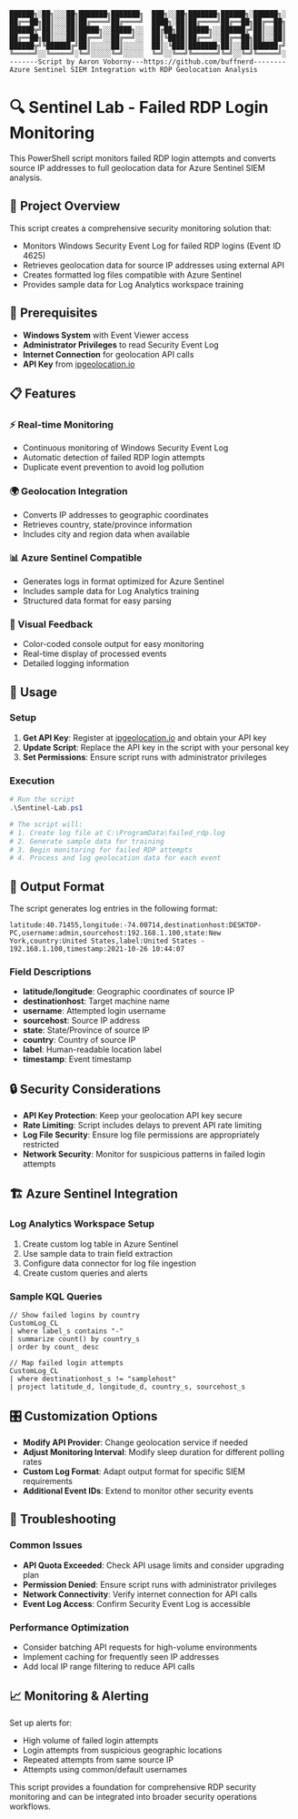 ```
██████╗░██╗░░░██╗███████╗███████╗  ███╗░░██╗███████╗██████╗░██████╗░
██╔══██╗██║░░░██║██╔════╝██╔════╝  ████╗░██║██╔════╝██╔══██╗██╔══██╗
██████╦╝██║░░░██║█████╗░░█████╗░░  ██╔██╗██║█████╗░░██████╔╝██║░░██║
██╔══██╗██║░░░██║██╔══╝░░██╔══╝░░  ██║╚████║██╔══╝░░██╔══██╗██║░░██║
██████╦╝╚██████╔╝██║░░░░░██║░░░░░  ██║░╚███║███████╗██║░░██║██████╔╝
╚═════╝░░╚═════╝░╚═╝░░░░░╚═╝░░░░░  ╚═╝░░╚══╝╚══════╝╚═╝░░╚═╝╚═════╝░
-------Script by Aaron Voborny---https://github.com/buffnerd--------
Azure Sentinel SIEM Integration with RDP Geolocation Analysis
```

# 🔍 Sentinel Lab - Failed RDP Login Monitoring

This PowerShell script monitors failed RDP login attempts and converts source IP addresses to full geolocation data for Azure Sentinel SIEM analysis.

## 🎯 Project Overview

This script creates a comprehensive security monitoring solution that:
- Monitors Windows Security Event Log for failed RDP logins (Event ID 4625)
- Retrieves geolocation data for source IP addresses using external API
- Creates formatted log files compatible with Azure Sentinel
- Provides sample data for Log Analytics workspace training

## 🔧 Prerequisites

- **Windows System** with Event Viewer access
- **Administrator Privileges** to read Security Event Log
- **Internet Connection** for geolocation API calls
- **API Key** from [ipgeolocation.io](https://ipgeolocation.io/)

## 📋 Features

### ⚡ Real-time Monitoring
- Continuous monitoring of Windows Security Event Log
- Automatic detection of failed RDP login attempts
- Duplicate event prevention to avoid log pollution

### 🌍 Geolocation Integration
- Converts IP addresses to geographic coordinates
- Retrieves country, state/province information
- Includes city and region data when available

### 📊 Azure Sentinel Compatible
- Generates logs in format optimized for Azure Sentinel
- Includes sample data for Log Analytics training
- Structured data format for easy parsing

### 🎨 Visual Feedback
- Color-coded console output for easy monitoring
- Real-time display of processed events
- Detailed logging information

## 🚀 Usage

### Setup
1. **Get API Key**: Register at [ipgeolocation.io](https://ipgeolocation.io/) and obtain your API key
2. **Update Script**: Replace the API key in the script with your personal key
3. **Set Permissions**: Ensure script runs with administrator privileges

### Execution
```powershell
# Run the script
.\Sentinel-Lab.ps1

# The script will:
# 1. Create log file at C:\ProgramData\failed_rdp.log
# 2. Generate sample data for training
# 3. Begin monitoring for failed RDP attempts
# 4. Process and log geolocation data for each event
```

## 📁 Output Format

The script generates log entries in the following format:
```
latitude:40.71455,longitude:-74.00714,destinationhost:DESKTOP-PC,username:admin,sourcehost:192.168.1.100,state:New York,country:United States,label:United States - 192.168.1.100,timestamp:2021-10-26 10:44:07
```

### Field Descriptions
- **latitude/longitude**: Geographic coordinates of source IP
- **destinationhost**: Target machine name
- **username**: Attempted login username
- **sourcehost**: Source IP address
- **state**: State/Province of source IP
- **country**: Country of source IP
- **label**: Human-readable location label
- **timestamp**: Event timestamp

## 🔒 Security Considerations

- **API Key Protection**: Keep your geolocation API key secure
- **Rate Limiting**: Script includes delays to prevent API rate limiting
- **Log File Security**: Ensure log file permissions are appropriately restricted
- **Network Security**: Monitor for suspicious patterns in failed login attempts

## 🏗️ Azure Sentinel Integration

### Log Analytics Workspace Setup
1. Create custom log table in Azure Sentinel
2. Use sample data to train field extraction
3. Configure data connector for log file ingestion
4. Create custom queries and alerts

### Sample KQL Queries
```kql
// Show failed logins by country
CustomLog_CL
| where label_s contains "-"
| summarize count() by country_s
| order by count_ desc

// Map failed login attempts
CustomLog_CL
| where destinationhost_s != "samplehost"
| project latitude_d, longitude_d, country_s, sourcehost_s
```

## 🎛️ Customization Options

- **Modify API Provider**: Change geolocation service if needed
- **Adjust Monitoring Interval**: Modify sleep duration for different polling rates
- **Custom Log Format**: Adapt output format for specific SIEM requirements
- **Additional Event IDs**: Extend to monitor other security events

## 🐛 Troubleshooting

### Common Issues
- **API Quota Exceeded**: Check API usage limits and consider upgrading plan
- **Permission Denied**: Ensure script runs with administrator privileges
- **Network Connectivity**: Verify internet connection for API calls
- **Event Log Access**: Confirm Security Event Log is accessible

### Performance Optimization
- Consider batching API requests for high-volume environments
- Implement caching for frequently seen IP addresses
- Add local IP range filtering to reduce API calls

## 📈 Monitoring & Alerting

Set up alerts for:
- High volume of failed login attempts
- Login attempts from suspicious geographic locations
- Repeated attempts from same source IP
- Attempts using common/default usernames

This script provides a foundation for comprehensive RDP security monitoring and can be integrated into broader security operations workflows.